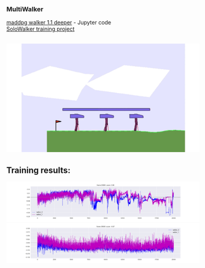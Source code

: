 ### MultiWalker 
[maddpg walker 1.1 deeper](maddpg_walker_1.1_deeper.ipynb) - Jupyter code  
[SoloWalker training project](https://github.com/Otnielush/MAS-Machon-Lev/tree/master/SA2C%20RNN%20Walker)

![game view](multiw_animation.gif)
-----
## Training results:
![](results_eps-20000_Aug_30.png)
![](results_eps-20000_Aug_31.png)
